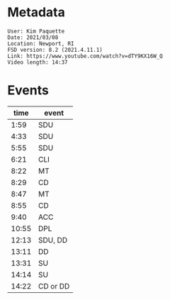 # Metadata

```
User: Kim Paquette
Date: 2021/03/08
Location: Newport, RI
FSD version: 8.2 (2021.4.11.1)
Link: https://www.youtube.com/watch?v=dTY9KX16W_Q
Video length: 14:37
```

# Events

time | event
--- | ---
1:59 | SDU
4:33 | SDU
5:55 | SDU
6:21 | CLI
8:22 | MT
8:29 | CD
8:47 | MT
8:55 | CD
9:40 | ACC
10:55 | DPL
12:13 | SDU, DD
13:11 | DD
13:31 | SU
14:14 | SU
14:22 | CD or DD
